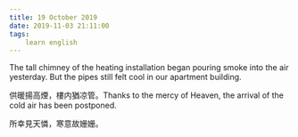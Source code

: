 ```yaml
---
title: 19 October 2019
date: 2019-11-03 21:11:00
tags:
    learn english
---
```

The tall chimney of the heating
installation began pouring smoke into the air yesterday. But the pipes still
felt cool in our apartment building. 

供暖揚高煙，樓内猶凉管。Thanks to the mercy of Heaven, the arrival of the cold air
has been postponed. 

所幸見天憐，寒意故姗姗。
